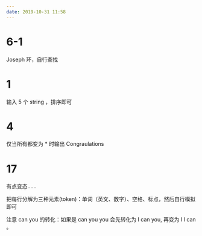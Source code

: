 ```yaml
---
date: 2019-10-31 11:58
---
```


# 6-1

Joseph 环，自行查找

# 1

输入 5 个 string ，排序即可

# 4

仅当所有都变为 \* 时输出 Congraulations

# 17

有点变态……

把每行分解为三种元素(token)：单词（英文、数字）、空格、标点，然后自行模拟即可

注意 can you 的转化：如果是 can you you 会先转化为 I can you, 再变为 I I can 。
